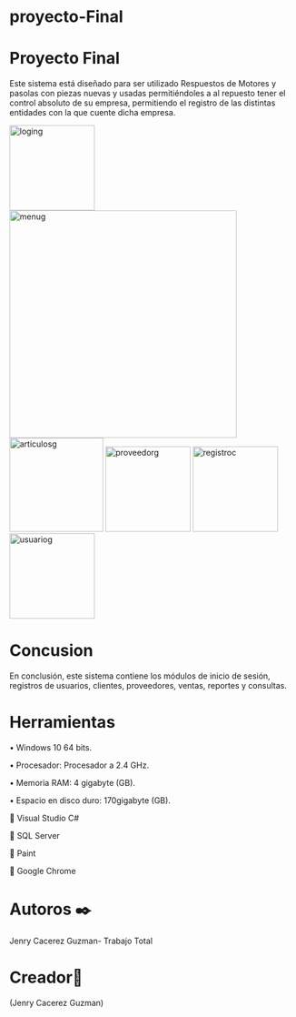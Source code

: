 # proyecto-Final


# Proyecto Final


Este sistema está diseñado para ser utilizado Respuestos de Motores y pasolas con piezas nuevas y usadas permitiéndoles a al repuesto tener el control absoluto de su empresa, permitiendo el registro de las distintas entidades con la que cuente dicha empresa.


<img width="150" alt="loging" src="https://user-images.githubusercontent.com/54563282/69565002-f572ff00-0fab-11ea-997b-06be91fd7868.png">


<img width="400" alt="menug" src="https://user-images.githubusercontent.com/54563282/69565254-8053f980-0fac-11ea-916a-e8f7d4b19677.png">


<img width="165" alt="articulosg" src="https://user-images.githubusercontent.com/54563282/69565307-9d88c800-0fac-11ea-9ece-f962add291ac.png">


<img width="150" alt="proveedorg" src="https://user-images.githubusercontent.com/54563282/69565366-be511d80-0fac-11ea-8e2e-516df2385401.png">


<img width="150" alt="registroc" src="https://user-images.githubusercontent.com/54563282/69565431-dde84600-0fac-11ea-975f-4dea8b8a4314.png">


<img width="150" alt="usuariog" src="https://user-images.githubusercontent.com/54563282/69565494-fbb5ab00-0fac-11ea-9eea-aef7b47acc02.png">

# Concusion
En conclusión, este sistema contiene los módulos de inicio de sesión, registros de usuarios, clientes,  proveedores, ventas, reportes y consultas.


# Herramientas
• Windows 10 64 bits.

• Procesador: Procesador a 2.4 GHz.

• Memoria RAM: 4 gigabyte (GB).

• Espacio en disco duro: 170gigabyte (GB).

 Visual Studio C#

 SQL Server

 Paint

 Google Chrome

# Autoros ✒️

Jenry Cacerez Guzman- Trabajo Total

# Creador📄

 (Jenry Cacerez Guzman)

